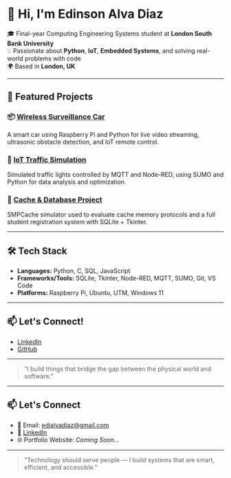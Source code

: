 # 👋 Hi, I'm Edinson Alva Diaz

🎓 Final-year Computing Engineering Systems student at **London South Bank University**  
💡 Passionate about **Python**, **IoT**, **Embedded Systems**, and solving real-world problems with code  
🌍 Based in **London, UK**

---

## 🚀 Featured Projects

### 📦 [Wireless Surveillance Car](https://github.com/Edi2806/Wireless-Surveillance-Car)  
A smart car using Raspberry Pi and Python for live video streaming, ultrasonic obstacle detection, and IoT remote control.

### 🚦 [IoT Traffic Simulation](https://github.com/Edi2806/IoT-Final-Simulation)  
Simulated traffic lights controlled by MQTT and Node-RED, using SUMO and Python for data analysis and optimization.

### 💾 [Cache & Database Project](https://github.com/Edi2806/Cache-and-Database-Project)  
SMPCache simulator used to evaluate cache memory protocols and a full student registration system with SQLite + Tkinter.

---

## 🛠️ Tech Stack

- **Languages:** Python, C, SQL, JavaScript  
- **Frameworks/Tools:** SQLite, Tkinter, Node-RED, MQTT, SUMO, Git, VS Code  
- **Platforms:** Raspberry Pi, Ubuntu, UTM, Windows 11  

---

## 📫 Let's Connect!

- [LinkedIn](https://www.linkedin.com/in/your-profile)  
- [GitHub](https://github.com/Edi2806)

---

> “I build things that bridge the gap between the physical world and software.”


---

## 📫 Let's Connect

- 📧 Email: [edialvadiaz@gmail.com](mailto:edialvadiaz@gmail.com)  
- 💼 [LinkedIn](https://www.linkedin.com/in/edinson-alva-080286229/)  
- 🌐 Portfolio Website: *Coming Soon...*

---

> "Technology should serve people — I build systems that are smart, efficient, and accessible."
